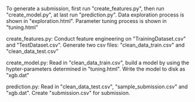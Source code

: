 To generate a submission, first run "create_features.py",
then run "create_model.py", at last run "prediction.py".
Data exploration process is shown in "exploration.html".
Parameter tuning process is shown in "tuning.html"

create_features.py:
Conduct feature engineering on "TrainingDataset.csv" and 
"TestDataset.csv". Generate two csv files: "clean_data_train.csv" and "clean_data_test.csv"

create_model.py:
Read in "clean_data_train.csv", build a model by using the
hypter-parameters determined in "tuning.html".
Write the model to disk as "xgb.dat"

prediction.py:
Read in "clean_data_test.csv", "sample_submission.csv" and
"xgb.dat". Create "submission.csv" for submission.   
